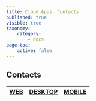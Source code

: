 ```yaml
---
title: Cloud Apps: Contacts
published: true
visible: true
taxonomy:
    category:
        - docs
page-toc:
    active: false
---
```


## Contacts

|[**WEB**](web)|[**DESKTOP**](desktop)|[**MOBILE**](mobile)|
|:--:|:--:|:--:|
